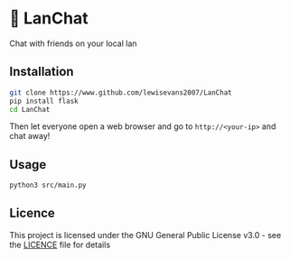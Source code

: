 # 💬 LanChat

Chat with friends on your local lan

## Installation

```bash
git clone https://www.github.com/lewisevans2007/LanChat
pip install flask
cd LanChat
```

Then let everyone open a web browser and go to `http://<your-ip>` and chat away!

## Usage

```bash
python3 src/main.py
```

## Licence

This project is licensed under the GNU General Public License v3.0 - see the [LICENCE](LICENCE) file for details